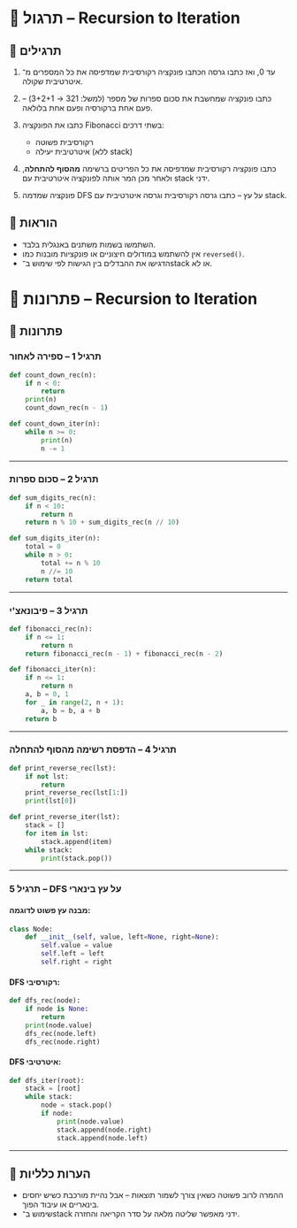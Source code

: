 # 📘 תרגול – Recursion to Iteration

## 🧪 תרגילים

1. כתבו פונקציה רקורסיבית שמדפיסה את כל המספרים מ־n עד 0, ואז כתבו גרסה איטרטיבית שקולה.

2. כתבו פונקציה שמחשבת את סכום ספרות של מספר (למשל: 321 → 3+2+1) – פעם אחת ברקורסיה ופעם אחת בלולאה.

3. כתבו את הפונקציה Fibonacci בשתי דרכים:
   - רקורסיבית פשוטה
   - איטרטיבית יעילה (ללא stack)

4. כתבו פונקציה רקורסיבית שמדפיסה את כל הפריטים ברשימה **מהסוף להתחלה**, ולאחר מכן המר אותה לפונקציה איטרטיבית עם stack ידני.

5. פונקציה שמדמה DFS על עץ – כתבו גרסה רקורסיבית וגרסה איטרטיבית עם stack.

## 📌 הוראות
- השתמשו בשמות משתנים באנגלית בלבד.
- אין להשתמש במודולים חיצוניים או פונקציות מובנות כמו `reversed()`.
- הדגישו את ההבדלים בין הגישות לפי שימוש ב־stack או לא.


# 📘 פתרונות – Recursion to Iteration

## 🧪 פתרונות

### תרגיל 1 – ספירה לאחור
```python
def count_down_rec(n):
    if n < 0:
        return
    print(n)
    count_down_rec(n - 1)

def count_down_iter(n):
    while n >= 0:
        print(n)
        n -= 1
````

---

### תרגיל 2 – סכום ספרות

```python
def sum_digits_rec(n):
    if n < 10:
        return n
    return n % 10 + sum_digits_rec(n // 10)

def sum_digits_iter(n):
    total = 0
    while n > 0:
        total += n % 10
        n //= 10
    return total
```

---

### תרגיל 3 – פיבונאצ'י

```python
def fibonacci_rec(n):
    if n <= 1:
        return n
    return fibonacci_rec(n - 1) + fibonacci_rec(n - 2)

def fibonacci_iter(n):
    if n <= 1:
        return n
    a, b = 0, 1
    for _ in range(2, n + 1):
        a, b = b, a + b
    return b
```

---

### תרגיל 4 – הדפסת רשימה מהסוף להתחלה

```python
def print_reverse_rec(lst):
    if not lst:
        return
    print_reverse_rec(lst[1:])
    print(lst[0])

def print_reverse_iter(lst):
    stack = []
    for item in lst:
        stack.append(item)
    while stack:
        print(stack.pop())
```

---

### תרגיל 5 – DFS על עץ בינארי

#### מבנה עץ פשוט לדוגמה:

```python
class Node:
    def __init__(self, value, left=None, right=None):
        self.value = value
        self.left = left
        self.right = right
```

#### DFS רקורסיבי:

```python
def dfs_rec(node):
    if node is None:
        return
    print(node.value)
    dfs_rec(node.left)
    dfs_rec(node.right)
```

#### DFS איטרטיבי:

```python
def dfs_iter(root):
    stack = [root]
    while stack:
        node = stack.pop()
        if node:
            print(node.value)
            stack.append(node.right)
            stack.append(node.left)
```

---

## 💬 הערות כלליות

* ההמרה לרוב פשוטה כשאין צורך לשמור תוצאות – אבל נהיית מורכבת כשיש יחסים בינאריים או עיבוד הפוך.
* שימוש ב־stack ידני מאפשר שליטה מלאה על סדר הקריאה והחזרה.

